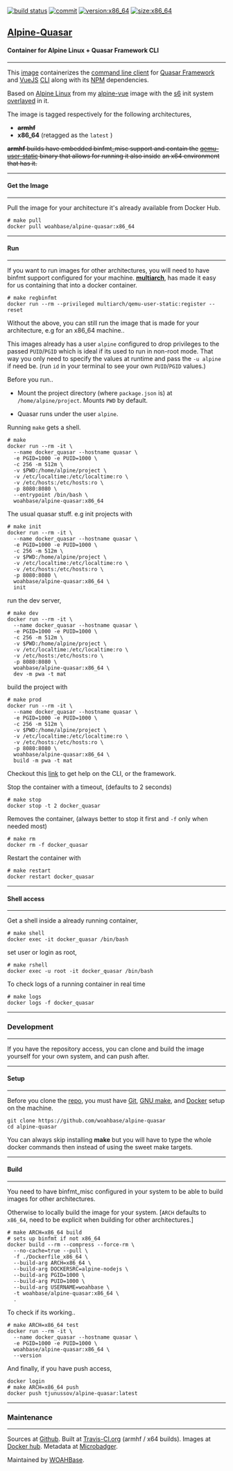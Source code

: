 [![build status][251]][232] [![commit][255]][231] [![version:x86_64][256]][235] [![size:x86_64][257]][235]

## [Alpine-Quasar][234]
#### Container for Alpine Linux + Quasar Framework CLI
---

This [image][233] containerizes the [command line client][139] for
[Quasar Framework][138] and [VueJS][137] [CLI][136] along with
its [NPM][135] dependencies.

Based on [Alpine Linux][131] from my [alpine-vue][132] image with
the [s6][133] init system [overlayed][134] in it.

The image is tagged respectively for the following architectures,
* ~~**armhf**~~
* **x86_64** (retagged as the `latest` )

~~**armhf** builds have embedded binfmt_misc support and contain the~~
~~[qemu-user-static][105] binary that allows for running it also inside~~
~~an x64 environment that has it.~~

---
#### Get the Image
---

Pull the image for your architecture it's already available from
Docker Hub.

```
# make pull
docker pull woahbase/alpine-quasar:x86_64
```

---
#### Run
---

If you want to run images for other architectures, you will need
to have binfmt support configured for your machine. [**multiarch**][104],
has made it easy for us containing that into a docker container.

```
# make regbinfmt
docker run --rm --privileged multiarch/qemu-user-static:register --reset
```

Without the above, you can still run the image that is made for your
architecture, e.g for an x86_64 machine..

This images already has a user `alpine` configured to drop
privileges to the passed `PUID`/`PGID` which is ideal if its used
to run in non-root mode. That way you only need to specify the
values at runtime and pass the `-u alpine` if need be. (run `id`
in your terminal to see your own `PUID`/`PGID` values.)

Before you run..

* Mount the project directory (where `package.json` is) at
  `/home/alpine/project`. Mounts `PWD` by default.

* Quasar runs under the user `alpine`.

Running `make` gets a shell.

```
# make
docker run --rm -it \
  --name docker_quasar --hostname quasar \
  -e PGID=1000 -e PUID=1000 \
  -c 256 -m 512m \
  -v $PWD:/home/alpine/project \
  -v /etc/localtime:/etc/localtime:ro \
  -v /etc/hosts:/etc/hosts:ro \
  -p 8080:8080 \
  --entrypoint /bin/bash \
  woahbase/alpine-quasar:x86_64
```

The usual quasar stuff. e.g init projects with

```
# make init
docker run --rm -it \
  --name docker_quasar --hostname quasar \
  -e PGID=1000 -e PUID=1000 \
  -c 256 -m 512m \
  -v $PWD:/home/alpine/project \
  -v /etc/localtime:/etc/localtime:ro \
  -v /etc/hosts:/etc/hosts:ro \
  -p 8080:8080 \
  woahbase/alpine-quasar:x86_64 \
  init
```
run the dev server,

```
# make dev
docker run --rm -it \
  --name docker_quasar --hostname quasar \
  -e PGID=1000 -e PUID=1000 \
  -c 256 -m 512m \
  -v $PWD:/home/alpine/project \
  -v /etc/localtime:/etc/localtime:ro \
  -v /etc/hosts:/etc/hosts:ro \
  -p 8080:8080 \
  woahbase/alpine-quasar:x86_64 \
  dev -m pwa -t mat
```

build the project with

```
# make prod
docker run --rm -it \
  --name docker_quasar --hostname quasar \
  -e PGID=1000 -e PUID=1000 \
  -c 256 -m 512m \
  -v $PWD:/home/alpine/project \
  -v /etc/localtime:/etc/localtime:ro \
  -v /etc/hosts:/etc/hosts:ro \
  -p 8080:8080 \
  woahbase/alpine-quasar:x86_64 \
  build -m pwa -t mat
```

Checkout this [link][140] to get help on the CLI, or the
framework.

Stop the container with a timeout, (defaults to 2 seconds)

```
# make stop
docker stop -t 2 docker_quasar
```

Removes the container, (always better to stop it first and `-f`
only when needed most)

```
# make rm
docker rm -f docker_quasar
```

Restart the container with

```
# make restart
docker restart docker_quasar
```

---
#### Shell access
---

Get a shell inside a already running container,

```
# make shell
docker exec -it docker_quasar /bin/bash
```

set user or login as root,

```
# make rshell
docker exec -u root -it docker_quasar /bin/bash
```

To check logs of a running container in real time

```
# make logs
docker logs -f docker_quasar
```

---
### Development
---

If you have the repository access, you can clone and
build the image yourself for your own system, and can push after.

---
#### Setup
---

Before you clone the [repo][231], you must have [Git][101], [GNU make][102],
and [Docker][103] setup on the machine.

```
git clone https://github.com/woahbase/alpine-quasar
cd alpine-quasar
```
You can always skip installing **make** but you will have to
type the whole docker commands then instead of using the sweet
make targets.

---
#### Build
---

You need to have binfmt_misc configured in your system to be able
to build images for other architectures.

Otherwise to locally build the image for your system.
[`ARCH` defaults to `x86_64`, need to be explicit when building
for other architectures.]

```
# make ARCH=x86_64 build
# sets up binfmt if not x86_64
docker build --rm --compress --force-rm \
  --no-cache=true --pull \
  -f ./Dockerfile_x86_64 \
  --build-arg ARCH=x86_64 \
  --build-arg DOCKERSRC=alpine-nodejs \
  --build-arg PGID=1000 \
  --build-arg PUID=1000 \
  --build-arg USERNAME=woahbase \
  -t woahbase/alpine-quasar:x86_64 \
  .
```

To check if its working..

```
# make ARCH=x86_64 test
docker run --rm -it \
  --name docker_quasar --hostname quasar \
  -e PGID=1000 -e PUID=1000 \
  woahbase/alpine-quasar:x86_64 \
  --version
```

And finally, if you have push access,

```
docker login
# make ARCH=x86_64 push
docker push tjunussov/alpine-quasar:latest
```

---
### Maintenance
---

Sources at [Github][106]. Built at [Travis-CI.org][107] (armhf / x64 builds). Images at [Docker hub][108]. Metadata at [Microbadger][109].

Maintained by [WOAHBase][204].

[101]: https://git-scm.com
[102]: https://www.gnu.org/software/make/
[103]: https://www.docker.com
[104]: https://hub.docker.com/r/multiarch/qemu-user-static/
[105]: https://github.com/multiarch/qemu-user-static/releases/
[106]: https://github.com/
[107]: https://travis-ci.org/
[108]: https://hub.docker.com/
[109]: https://microbadger.com/

[131]: https://alpinelinux.org/
[132]: https://hub.docker.com/r/woahbase/alpine-nodejs
[133]: https://skarnet.org/software/s6/
[134]: https://github.com/just-containers/s6-overlay
[135]: https://www.npmjs.com/
[136]: https://github.com/vuejs/vue-cli
[137]: https://vuejs.org/
[138]: http://quasar-framework.org/
[139]: https://github.com/quasarframework/quasar-cli
[140]: http://quasar-framework.org/guide/quasar-cli.html

[201]: https://github.com/woahbase
[202]: https://travis-ci.org/woahbase/
[203]: https://hub.docker.com/u/woahbase
[204]: https://woahbase.online/

[231]: https://github.com/woahbase/alpine-quasar
[232]: https://travis-ci.org/woahbase/alpine-quasar
[233]: https://hub.docker.com/r/woahbase/alpine-quasar
[234]: https://woahbase.online/#/images/alpine-quasar
[235]: https://microbadger.com/images/woahbase/alpine-quasar:x86_64

[251]: https://travis-ci.org/woahbase/alpine-quasar.svg?branch=master

[255]: https://images.microbadger.com/badges/commit/woahbase/alpine-quasar.svg

[256]: https://images.microbadger.com/badges/version/woahbase/alpine-quasar:x86_64.svg
[257]: https://images.microbadger.com/badges/image/woahbase/alpine-quasar:x86_64.svg

